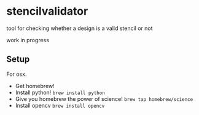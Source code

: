 # stencilvalidator


tool for checking whether a design is a valid stencil or not

work in progress

## Setup

For osx.

* Get homebrew!
* Install python! `brew install python`
* Give you homebrew the power of science! `brew tap homebrew/science`
* Install opencv `brew install opencv`

